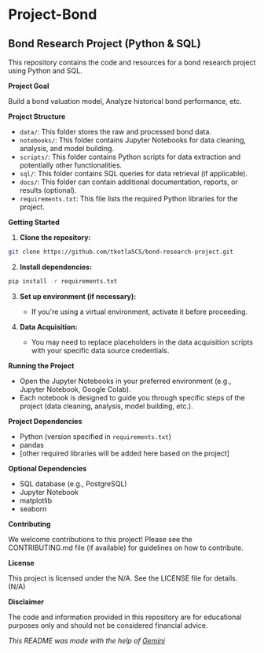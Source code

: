 # Project-Bond

## Bond Research Project (Python & SQL)

This repository contains the code and resources for a bond research project using Python and SQL.  

**Project Goal**

Build a bond valuation model, Analyze historical bond performance, etc.

**Project Structure**

* `data/`: This folder stores the raw and processed bond data.
* `notebooks/`: This folder contains Jupyter Notebooks for data cleaning, analysis, and model building. 
* `scripts/`: This folder contains Python scripts for data extraction and potentially other functionalities.
* `sql/`: This folder contains SQL queries for data retrieval (if applicable).
* `docs/`: This folder can contain additional documentation, reports, or results (optional).
* `requirements.txt`: This file lists the required Python libraries for the project.

**Getting Started**

1. **Clone the repository:**

```bash
git clone https://github.com/tkotla5CS/bond-research-project.git
```

2. **Install dependencies:**

```bash
pip install -r requirements.txt
```

3. **Set up environment (if necessary):**

   *  If you're using a virtual environment, activate it before proceeding.

4. **Data Acquisition:**

   *  You may need to replace placeholders in the data acquisition scripts with your specific data source credentials.

**Running the Project**

* Open the Jupyter Notebooks in your preferred environment (e.g., Jupyter Notebook, Google Colab).
* Each notebook is designed to guide you through specific steps of the project (data cleaning, analysis, model building, etc.).

**Project Dependencies**

* Python (version specified in `requirements.txt`)
* pandas
* [other required libraries will be added here based on the project]

**Optional Dependencies**

* SQL database (e.g., PostgreSQL)
* Jupyter Notebook
* matplotlib
* seaborn

**Contributing**

We welcome contributions to this project! Please see the CONTRIBUTING.md file (if available) for guidelines on how to contribute.

**License**

This project is licensed under the N/A. 
See the LICENSE file for details. (N/A)

**Disclaimer**

The code and information provided in this repository are for educational purposes only and should not be considered financial advice.

*This README was made with the help of [Gemini](https://gemini.google.com/)*
